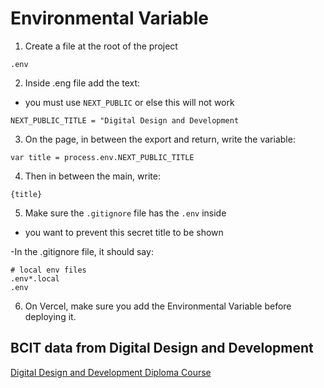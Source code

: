 # Environmental Variable

1. Create a file at the root of the project

```
.env
```

2. Inside .eng file add the text:
- you must use `NEXT_PUBLIC` or else this will not work
```
NEXT_PUBLIC_TITLE = "Digital Design and Development
```

3. On the page, in between the export and return, write the variable:
```
var title = process.env.NEXT_PUBLIC_TITLE
```

4. Then in between the main, write: 
```
{title}
```

5. Make sure the `.gitignore` file has the `.env` inside
- you want to prevent this secret title to be shown

-In the .gitignore file, it should say:
```
# local env files
.env*.local
.env
```

6. On Vercel, make sure you add the Environmental Variable before deploying it.

## BCIT data from Digital Design and Development
[Digital Design and Development Diploma Course](https://www.bcit.ca/programs/digital-design-and-development-diploma-full-time-6515dipma/#courses)